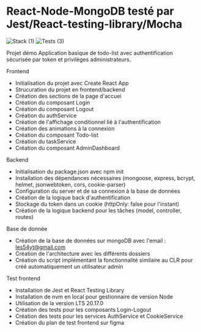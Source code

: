 # React-Node-MongoDB testé par Jest/React-testing-library/Mocha
![Stack (1)](https://github.com/user-attachments/assets/e5293f41-199c-4839-838f-04dcf3ef0a1e)  ![Tests (3)](https://github.com/user-attachments/assets/86d35847-92fd-4933-a32d-cf259642679e)


Projet démo 
Application basique de todo-list avec authentification sécurisée par token et privilèges administrateurs.

Frontend
- Initialisation du projet avec Create React App
- Strucuration du projet en frontend/backend 
- Création des sections de la page d'accuei
- Création du composant Login
- Création du composant Logout
- Création du authService
- Création de l'affichage conditionnel lié à l'authentification
- Création des animations à la connexion
- Création du composant Todo-list
- Création du taskService
- Création du composant AdminDashboard 

Backend
- Initialisation du package.json avec npm init
- Installation des dépendances nécessaires (mongoose, express, bcrypt, helmet, jsonwebtoken, cors, cookie-parser)
- Configuration du server et de sa connexion à la base de données
- Création de la logique back d'authentification
- Stockage du token dans un cookie (httpOnly: false pour l'instant)
- Création de la logique backend pour les tâches (model, controller, routes)

Base de donnée
- Création de la base de données sur mongoDB avec l'email : les54yt@gmail.com
- Création de l'architecture avec les différents dossiers 
- Création du script implémentant la fonctionnalité similaire au CLR pour créé automatiquement un utilisateur admin 


Test frontend 
- Installation de Jest et React Testing Library 
- Installation de nvm en local pour gestionnaire de version Node
- Utilisation de la version LTS 20.17.0
- Création des tests pour les composants Login-Logout 
- Création des tests pour les services AuthService et CookieService
- Création du plan de test frontend sur figma


